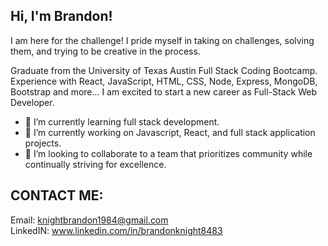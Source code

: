 ## Hi, I'm Brandon!

I am here for the challenge! I pride myself in taking on challenges, solving them, and trying to be creative in the process. 

Graduate from the University of Texas Austin Full Stack Coding Bootcamp. Experience with React, JavaScript, HTML, CSS, Node, Express, MongoDB, Bootstrap and more... I am excited to start a new career as Full-Stack Web Developer.

- 🌱 I’m currently learning full stack development.
- 🔭 I’m currently working on Javascript, React, and full stack application projects.
- 👯 I’m looking to collaborate to a team that prioritizes community while continually striving for excellence.

## CONTACT ME:
Email: knightbrandon1984@gmail.com <br>
LinkedIN: www.linkedin.com/in/brandonknight8483

<!-- [![GitHub Streak](https://streak-stats.demolab.com/?user=blksmk8483&theme=dark)](https://git.io/streak-stats) -->


<!-- [![Top Langs](https://github-readme-stats.vercel.app/api/top-langs/?username=blksmk8483&theme=onedark&layout=compact)](https://github.com/anuraghazra/github-readme-stats) -->




<!--
**blksmk8483/blksmk8483** is a ✨ _special_ ✨ repository because its `README.md` (this file) appears on your GitHub profile.

Here are some ideas to get you started:

- 🔭 I’m currently working on ...
- 🌱 I’m currently learning ...
- 👯 I’m looking to collaborate on ...
- 🤔 I’m looking for help with ...
- 💬 Ask me about ...
- 📫 How to reach me: ...
- 😄 Pronouns: ...
- ⚡ Fun fact: ...
-->
